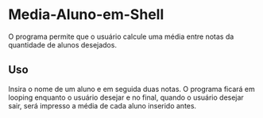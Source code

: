 # Media-Aluno-em-Shell

O programa permite que o usuário calcule uma média entre notas da quantidade de alunos desejados.

## Uso

Insira o nome de um aluno e em seguida duas notas. O programa ficará em looping enquanto o usuário desejar e no final, quando o usuário desejar sair, será impresso a média de cada aluno inserido antes.

